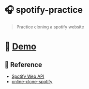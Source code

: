 # :headphones: spotify-practice
> Practice cloning a spotify website 

# :musical_score: [Demo](https://tony40508.github.io/spotify-practice/)

## :link: Reference
* [Spotify Web API](https://developer.spotify.com/web-api/) <br>
* [online-clone-spotify](https://github.com/ironhack/online-clone-spotify)

